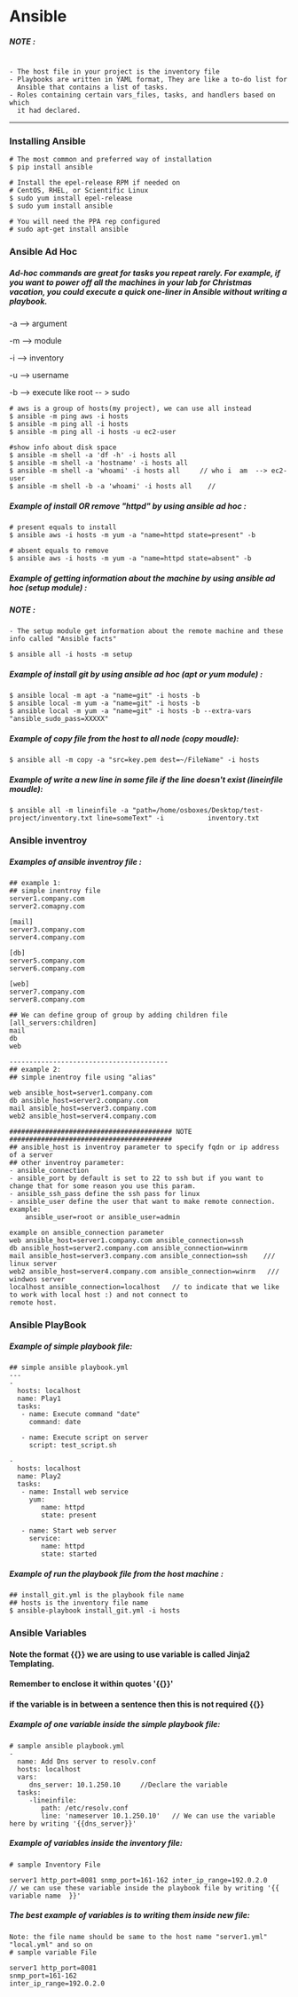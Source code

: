 # Ansible

##### NOTE :
#
    - The host file in your project is the inventory file
    - Playbooks are written in YAML format, They are like a to-do list for 
      Ansible that contains a list of tasks.
    - Roles containing certain vars_files, tasks, and handlers based on which 
      it had declared. 
--------------------------------------------------------
### Installing Ansible

    # The most common and preferred way of installation
    $ pip install ansible

    # Install the epel-release RPM if needed on
    # CentOS, RHEL, or Scientific Linux
    $ sudo yum install epel-release
    $ sudo yum install ansible
    
    # You will need the PPA rep configured
    # sudo apt-get install ansible


### Ansible Ad Hoc
##### Ad-hoc commands are great for tasks you repeat rarely. For example, if you want to power off all the machines in your lab for Christmas vacation, you could execute a quick one-liner in Ansible without writing a playbook.

-a --> argument 

-m  --> module

-i --> inventory

-u --> username 

-b --> execute like root -- > sudo

    # aws is a group of hosts(my project), we can use all instead
    $ ansible -m ping aws -i hosts
    $ ansible -m ping all -i hosts
    $ ansible -m ping all -i hosts -u ec2-user
    
    #show info about disk space
    $ ansible -m shell -a 'df -h' -i hosts all    
    $ ansible -m shell -a 'hostname' -i hosts all     
    $ ansible -m shell -a 'whoami' -i hosts all     // who i  am  --> ec2-user
    $ ansible -m shell -b -a 'whoami' -i hosts all    // 

##### Example of install OR remove "httpd" by using ansible ad hoc :
    # present equals to install
    $ ansible aws -i hosts -m yum -a "name=httpd state=present" -b
    
    # absent equals to remove
    $ ansible aws -i hosts -m yum -a "name=httpd state=absent" -b

##### Example of getting information about the machine by using ansible ad hoc (setup module) :
##### NOTE :
    - The setup module get information about the remote machine and these info called "Ansible facts"

    $ ansible all -i hosts -m setup
    
##### Example of install git by using ansible ad hoc (apt or yum module) :
    $ ansible local -m apt -a "name=git" -i hosts -b
    $ ansible local -m yum -a "name=git" -i hosts -b
    $ ansible local -m yum -a "name=git" -i hosts -b --extra-vars "ansible_sudo_pass=XXXXX"

##### Example of copy file from the host to all node (copy moudle):
    $ ansible all -m copy -a "src=key.pem dest=~/FileName" -i hosts 
 



##### Example of write a new line in some file if the line doesn't exist (lineinfile moudle):
    $ ansible all -m lineinfile -a "path=/home/osboxes/Desktop/test-project/inventory.txt line=someText" -i           inventory.txt 

 
### Ansible inventroy
##### Examples of ansible inventroy file  :
    ## example 1:
    ## simple inentroy file
    server1.company.com
    server2.comapny.com
    
    [mail]
    server3.company.com
    server4.company.com
    
    [db]
    server5.company.com
    server6.company.com
    
    [web]
    server7.company.com
    server8.company.com
    
    ## We can define group of group by adding children file
    [all_servers:children]
    mail
    db
    web
    
    ----------------------------------------
    ## example 2:
    ## simple inentroy file using "alias"
    
    web ansible_host=server1.company.com
    db ansible_host=server2.company.com
    mail ansible_host=server3.company.com
    web2 ansible_host=server4.company.com
    
    ######################################### NOTE #########################################
    ## ansible_host is inventroy parameter to specify fqdn or ip address of a server
    ## other inventroy parameter:
    - ansible_connection 
    - ansible_port by default is set to 22 to ssh but if you want to change that for some reason you use this param.
    - ansible_ssh_pass define the ssh pass for linux
    - ansible_user define the user that want to make remote connection. example:
        ansible_user=root or ansible_user=admin 
    
    example on ansible_connection parameter
    web ansible_host=server1.company.com ansible_connection=ssh
    db ansible_host=server2.company.com ansible_connection=winrm
    mail ansible_host=server3.company.com ansible_connection=ssh    /// linux server
    web2 ansible_host=server4.company.com ansible_connection=winrm   /// windwos server
    localhost ansible_connection=localhost   // to indicate that we like to work with local host :) and not connect to  
    remote host.

### Ansible PlayBook
##### Example of simple playbook file:
    ## simple ansible playbook.yml
    ---
    -
      hosts: localhost
      name: Play1
      tasks:
       - name: Execute command "date"
         command: date
         
       - name: Execute script on server
         script: test_script.sh
         
    -
      hosts: localhost
      name: Play2
      tasks:
       - name: Install web service
         yum:
            name: httpd
            state: present
        
       - name: Start web server
         service:
            name: httpd
            state: started
     

##### Example of run the playbook file from the host machine :
    ## install_git.yml is the playbook file name
    ## hosts is the inventory file name
    $ ansible-playbook install_git.yml -i hosts
    
### Ansible Variables
#### Note the format {{}} we are using to use variable is called Jinja2 Templating.
#### Remember to enclose it  within quotes '{{}}'
#### if the variable is in between a sentence then this is not required {{}}

##### Example of one variable inside the simple playbook file:
    # sample ansible playbook.yml
    -
      name: Add Dns server to resolv.conf
      hosts: localhost
      vars:
         dns_server: 10.1.250.10     //Declare the variable
      tasks:
         -lineinfile:
            path: /etc/resolv.conf
            line: 'nameserver 10.1.250.10'   // We can use the variable here by writing '{{dns_server}}' 

##### Example of variables inside the inventory file:
    # sample Inventory File
  
    server1 http_port=8081 snmp_port=161-162 inter_ip_range=192.0.2.0
    // we can use these variable inside the playbook file by writing '{{ variable name  }}'
    
    
##### The best example of variables is to writing them inside new file:

    Note: the file name should be same to the host name "server1.yml"  "local.yml" and so on
    # sample variable File
    
    server1 http_port=8081
    snmp_port=161-162 
    inter_ip_range=192.0.2.0
